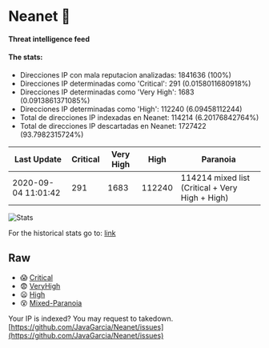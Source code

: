 # Neanet :hocho:
#### Threat intelligence feed
#### The stats:

- Direcciones IP con mala reputacion analizadas: 1841636 (100%)
- Direcciones IP determinadas como 'Critical':  291 (0.0158011680918%)
- Direcciones IP determinadas como 'Very High':  1683 (0.0913861371085%)
- Direcciones IP determinadas como 'High':  112240 (6.09458112244)
- Total de direcciones IP indexadas en Neanet:  114214 (6.20176842764%)
- Total de direcciones IP descartadas en Neanet:  1727422 (93.7982315724%)

| Last Update | Critical | Very High | High | Paranoia |
| --- | --- | --- | --- | --- |
| 2020-09-04 11:01:42 | 291 | 1683 | 112240 | 114214 mixed list (Critical + Very High + High)|

![Stats](https://docs.google.com/spreadsheets/d/e/2PACX-1vSnaNMIXVabIpDJjufMlzH7poXnshF3mgd8Is1g9ytUEzVsP5my4Trn8f-xkoLLQ38xpL3HtmUexLo6/pubchart?oid=501124687&format=image)

For the historical stats go to: [link](/stats.csv)
## Raw
- :scream: [Critical](https://raw.githubusercontent.com/JavaGarcia/Neanet/master/blacklists/neanet_critical.txt)
- :fearful: [VeryHigh](https://raw.githubusercontent.com/JavaGarcia/Neanet/master/blacklists/neanet_veryHigh.txtt)
- :frowning: [High](https://raw.githubusercontent.com/JavaGarcia/Neanet/master/blacklists/neanet_high.txt)
- :dizzy_face: [Mixed-Paranoia](https://raw.githubusercontent.com/JavaGarcia/Neanet/master/blacklists/neanet_all.txt)


Your IP is indexed? You may request to takedown. [https://github.com/JavaGarcia/Neanet/issues](https://github.com/JavaGarcia/Neanet/issues)




























































































































































































































































































































































































































































































































































